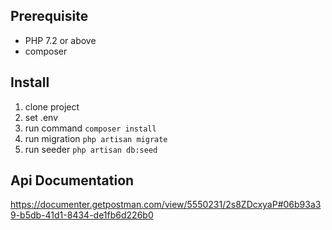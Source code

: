 
## Prerequisite
- PHP 7.2 or above
- composer

## Install 
1. clone project 
2. set .env
2. run command 
``
composer install
``
3. run migration
`` php artisan migrate
``
4. run seeder
`` php artisan db:seed ``

## Api Documentation
https://documenter.getpostman.com/view/5550231/2s8ZDcxyaP#06b93a39-b5db-41d1-8434-de1fb6d226b0
